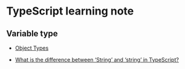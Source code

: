 # TypeScript learning note

## Variable type

- [Object Types](https://www.typescriptlang.org/docs/handbook/2/objects.html)

- [What is the difference between ‘String’ and ‘string’ in TypeScript?](https://www.geeksforgeeks.org/what-is-the-difference-between-string-and-string-in-typescript)
